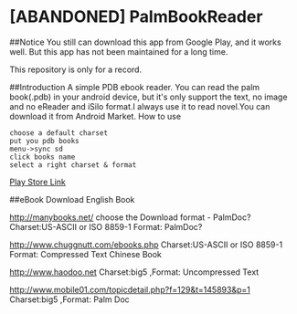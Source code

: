 [ABANDONED] PalmBookReader
==============

##Notice
You still can download this app from Google Play, and it works well.
But this app has not been maintained for a long time. 

This repository is only for a record.

##Introduction
A simple PDB ebook reader. You can read the palm book(.pdb) in your android device, but it's only support the text, no image and no eReader and iSilo format.I always use it to read novel.You can download it from Android Market.
How to use

    choose a default charset
    put you pdb books
    menu->sync sd
    click books name
    select a right charset & format 

[Play Store Link][1]

##eBook Download
English Book

http://manybooks.net/
choose the Download format - PalmDoc?
Charset:US-ASCII or ISO 8859-1 Format: PalmDoc?

http://www.chuggnutt.com/ebooks.php
Charset:US-ASCII or ISO 8859-1 Format: Compressed Text
Chinese Book

http://www.haodoo.net
Charset:big5 ,Format: Uncompressed Text

http://www.mobile01.com/topicdetail.php?f=129&t=145893&p=1
Charset:big5 ,Format: Palm Doc 



[1]: https://play.google.com/store/apps/details?id=com.misgod.pdbreader